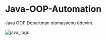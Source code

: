 # Java-OOP-Automation

Java OOP Departman otomasyonu ödevim.

![java_logo](https://user-images.githubusercontent.com/55760365/102689186-366c3000-420d-11eb-9c4c-0c25c5ab5d6e.jpg)
